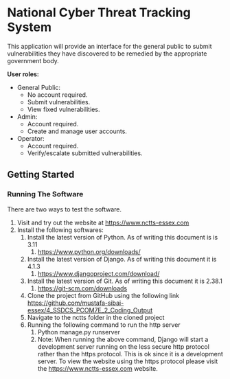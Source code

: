 # National Cyber Threat Tracking System
 
This application will provide an interface for the general public to submit vulnerabilities they have discovered to be remedied by the appropriate government body.

**User roles:**
- General Public:
  - No account required.
  - Submit vulnerabilities.
  - View fixed vulnerabilities.
- Admin:
  - Account required.
  - Create and manage user accounts.
- Operator: 
  - Account required.
  - Verify/escalate submitted vulnerabilities.

## Getting Started

### Running The Software


There are two ways to test the software.

1. Visit and try out the website at https://www.nctts-essex.com
2. Install the following softwares:
     1. Install the latest version of Python. As of writing this document is is 3.11
        1. https://www.python.org/downloads/ 
     2. Install the latest version of Django. As of writing this document it is 4.1.3
        1. https://www.djangoproject.com/download/ 
     3. Install the latest version of Git. As of writing this document it is 2.38.1
        1. https://git-scm.com/downloads 
     4. Clone the project from GitHub using the following link https://github.com/mustafa-sibai-essex/4_SSDCS_PCOM7E_2_Coding_Output
     5. Navigate to the nctts folder in the cloned project
     6. Running the following command to run the http server
        1. Python manage.py runserver
        2. Note: When running the above command, Django will start a development server running on the less secure http protocol rather than the https protocol. This is ok since it is a development server. To view the website using the https protocol please visit the https://www.nctts-essex.com website.



